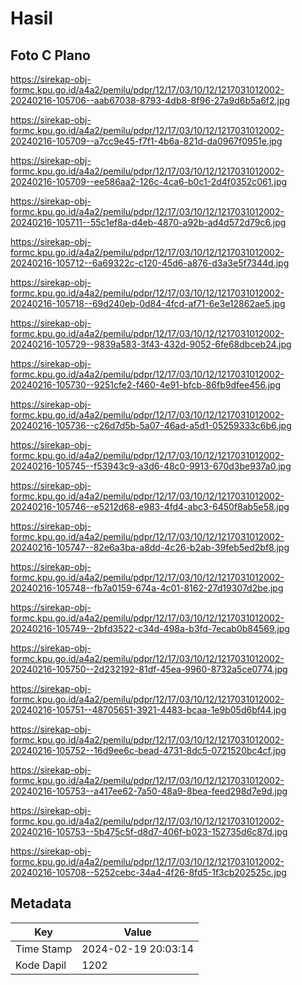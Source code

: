 # Hasil

## Foto C Plano

https://sirekap-obj-formc.kpu.go.id/a4a2/pemilu/pdpr/12/17/03/10/12/1217031012002-20240216-105706--aab67038-8793-4db8-8f96-27a9d6b5a6f2.jpg

https://sirekap-obj-formc.kpu.go.id/a4a2/pemilu/pdpr/12/17/03/10/12/1217031012002-20240216-105709--a7cc9e45-f7f1-4b6a-821d-da0967f0951e.jpg

https://sirekap-obj-formc.kpu.go.id/a4a2/pemilu/pdpr/12/17/03/10/12/1217031012002-20240216-105709--ee586aa2-126c-4ca6-b0c1-2d4f0352c061.jpg

https://sirekap-obj-formc.kpu.go.id/a4a2/pemilu/pdpr/12/17/03/10/12/1217031012002-20240216-105711--55c1ef8a-d4eb-4870-a92b-ad4d572d79c6.jpg

https://sirekap-obj-formc.kpu.go.id/a4a2/pemilu/pdpr/12/17/03/10/12/1217031012002-20240216-105712--6a69322c-c120-45d6-a876-d3a3e5f7344d.jpg

https://sirekap-obj-formc.kpu.go.id/a4a2/pemilu/pdpr/12/17/03/10/12/1217031012002-20240216-105718--69d240eb-0d84-4fcd-af71-6e3e12862ae5.jpg

https://sirekap-obj-formc.kpu.go.id/a4a2/pemilu/pdpr/12/17/03/10/12/1217031012002-20240216-105729--9839a583-3f43-432d-9052-6fe68dbceb24.jpg

https://sirekap-obj-formc.kpu.go.id/a4a2/pemilu/pdpr/12/17/03/10/12/1217031012002-20240216-105730--9251cfe2-f460-4e91-bfcb-86fb9dfee456.jpg

https://sirekap-obj-formc.kpu.go.id/a4a2/pemilu/pdpr/12/17/03/10/12/1217031012002-20240216-105736--c26d7d5b-5a07-46ad-a5d1-05259333c6b6.jpg

https://sirekap-obj-formc.kpu.go.id/a4a2/pemilu/pdpr/12/17/03/10/12/1217031012002-20240216-105745--f53943c9-a3d6-48c0-9913-670d3be937a0.jpg

https://sirekap-obj-formc.kpu.go.id/a4a2/pemilu/pdpr/12/17/03/10/12/1217031012002-20240216-105746--e5212d68-e983-4fd4-abc3-6450f8ab5e58.jpg

https://sirekap-obj-formc.kpu.go.id/a4a2/pemilu/pdpr/12/17/03/10/12/1217031012002-20240216-105747--82e6a3ba-a8dd-4c26-b2ab-39feb5ed2bf8.jpg

https://sirekap-obj-formc.kpu.go.id/a4a2/pemilu/pdpr/12/17/03/10/12/1217031012002-20240216-105748--fb7a0159-674a-4c01-8162-27d19307d2be.jpg

https://sirekap-obj-formc.kpu.go.id/a4a2/pemilu/pdpr/12/17/03/10/12/1217031012002-20240216-105749--2bfd3522-c34d-498a-b3fd-7ecab0b84569.jpg

https://sirekap-obj-formc.kpu.go.id/a4a2/pemilu/pdpr/12/17/03/10/12/1217031012002-20240216-105750--2d232192-81df-45ea-9960-8732a5ce0774.jpg

https://sirekap-obj-formc.kpu.go.id/a4a2/pemilu/pdpr/12/17/03/10/12/1217031012002-20240216-105751--48705651-3921-4483-bcaa-1e9b05d6bf44.jpg

https://sirekap-obj-formc.kpu.go.id/a4a2/pemilu/pdpr/12/17/03/10/12/1217031012002-20240216-105752--16d9ee6c-bead-4731-8dc5-0721520bc4cf.jpg

https://sirekap-obj-formc.kpu.go.id/a4a2/pemilu/pdpr/12/17/03/10/12/1217031012002-20240216-105753--a417ee62-7a50-48a9-8bea-feed298d7e9d.jpg

https://sirekap-obj-formc.kpu.go.id/a4a2/pemilu/pdpr/12/17/03/10/12/1217031012002-20240216-105753--5b475c5f-d8d7-406f-b023-152735d6c87d.jpg

https://sirekap-obj-formc.kpu.go.id/a4a2/pemilu/pdpr/12/17/03/10/12/1217031012002-20240216-105708--5252cebc-34a4-4f26-8fd5-1f3cb202525c.jpg


## Metadata

| Key        | Value               |
| ---------- | ------------------- |
| Time Stamp | 2024-02-19 20:03:14 |
| Kode Dapil | 1202                |



